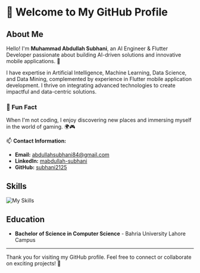 # 👋 Welcome to My GitHub Profile

## About Me

Hello! I'm **Muhammad Abdullah Subhani**, an AI Engineer & Flutter Developer passionate about building AI-driven solutions and innovative mobile applications. 🚀  

I have expertise in Artificial Intelligence, Machine Learning, Data Science, and Data Mining, complemented by experience in Flutter mobile application development. I thrive on integrating advanced technologies to create impactful and data-centric solutions.

### 🎉 Fun Fact  
When I'm not coding, I enjoy discovering new places and immersing myself in the world of gaming. 🌍🎮 

📫 **Contact Information:**  

- **Email:** [abdullahsubhani84@gmail.com](mailto:abdullahsubhani84@gmail.com)  
- **LinkedIn:** [mabdullah-subhani](https://www.linkedin.com/in/mabdullah-subhani/)  
- **GitHub:** [subhani2125](https://github.com/subhani2125/)  

## Skills  

![My Skills](https://skillicons.dev/icons?i=flutter,dart,java,python,tensorflow,pytorch,scikit-learn,firebase,git,github,postman,javascript,html,css,tailwind,mysql,sqlite,figma,vscode,androidstudio&perline=10)  

## Education  

- **Bachelor of Science in Computer Science** - Bahria University Lahore Campus  
 
---

Thank you for visiting my GitHub profile. Feel free to connect or collaborate on exciting projects! 🚀  
